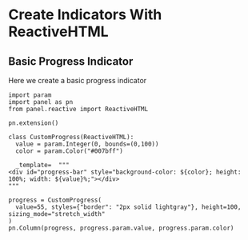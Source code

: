 # Create Indicators With ReactiveHTML

## Basic Progress Indicator

Here we create a basic progress indicator

```{pyodide}
import param
import panel as pn
from panel.reactive import ReactiveHTML

pn.extension()

class CustomProgress(ReactiveHTML):
  value = param.Integer(0, bounds=(0,100))
  color = param.Color("#007bff")

  _template=  """
<div id="progress-bar" style="background-color: ${color}; height: 100%; width: ${value}%;"></div>
"""

progress = CustomProgress(
  value=55, styles={"border": "2px solid lightgray"}, height=100, sizing_mode="stretch_width"
)
pn.Column(progress, progress.param.value, progress.param.color)
```
